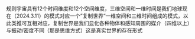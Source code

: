 规则宇宙具有12个时间维度和12个空间维度，三维空间和一维时间是我们地球现在（2024.3.11）的模式对应一个”复制世界“一维空间和三维时间组成的模式，以此类推可互相对应，复制世界是我们显化各种物体和感知周围的媒介（四维以上）与振动/密度不同（那是思维方式）这是真实世界的存在形式